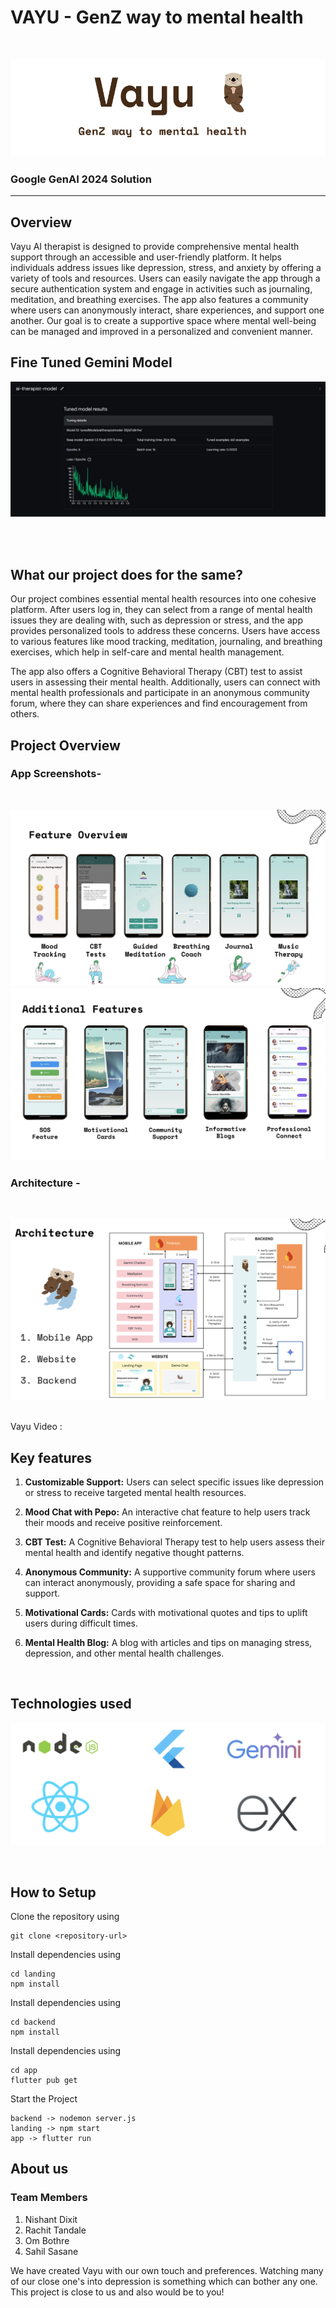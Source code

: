 <!-- PROJECT TITLE -->
<div >
  <h1  style="bold"  >
    VAYU - GenZ way to mental health
  </h1>

  <br>

![Image](readmeImages/vayu.png)
  
  <h3>
    Google GenAI 2024 Solution
  </h3>
  <hr>
</div>


<h2>Overview</h2>
Vayu AI therapist is designed to provide comprehensive mental health support through an accessible and user-friendly platform. It helps individuals address issues like depression, stress, and anxiety by offering a variety of tools and resources. Users can easily navigate the app through a secure authentication system and engage in activities such as journaling, meditation, and breathing exercises. The app also features a community where users can anonymously interact, share experiences, and support one another. Our goal is to create a supportive space where mental well-being can be managed and improved in a personalized and convenient manner.

<h2>Fine Tuned Gemini Model</h2>

![Image](readmeImages/genAi.jpeg)

<br>
<br>
<h2>What our project does for the same?</h2>

Our project combines essential mental health resources into one cohesive platform. After users log in, they can select from a range of mental health issues they are dealing with, such as depression or stress, and the app provides personalized tools to address these concerns. Users have access to various features like mood tracking, meditation, journaling, and breathing exercises, which help in self-care and mental health management. 

The app also offers a Cognitive Behavioral Therapy (CBT) test to assist users in assessing their mental health. Additionally, users can connect with mental health professionals and participate in an anonymous community forum, where they can share experiences and find encouragement from others.
<br>

<h2>Project Overview</h2>

### App Screenshots- 
<br>

![Image](readmeImages/feature1.png)
![Image](readmeImages/feature2.png)

### Architecture -  
<br>

![Image](readmeImages/architecture.png)

<br>
Vayu Video : 


<h2>Key features</h2>

1. <b>Customizable Support:</b> Users can select specific issues like depression or stress to receive targeted mental health resources.

2. <b>Mood Chat with Pepo:</b> An interactive chat feature to help users track their moods and receive positive reinforcement.

3. <b>CBT Test:</b> A Cognitive Behavioral Therapy test to help users assess their mental health and identify negative thought patterns.

5. <b>Anonymous Community:</b> A supportive community forum where users can interact anonymously, providing a safe space for sharing and support.

4. <b>Motivational Cards:</b> Cards with motivational quotes and tips to uplift users during difficult times.

5. <b>Mental Health Blog:</b> A blog with articles and tips on managing stress, depression, and other mental health challenges.

<br>
<h2>Technologies used</h2>

![Image](readmeImages/techStack.png)
</div>

<br>

<h2>How to Setup</h2>

Clone the repository using 

```
git clone <repository-url>
```

Install dependencies using 
```
cd landing
npm install
```
Install dependencies using 
```
cd backend
npm install
```
Install dependencies using 
```
cd app
flutter pub get
```

Start the Project
```
backend -> nodemon server.js
landing -> npm start
app -> flutter run
```


<h2>About us</h2>

### Team Members 

1. Nishant Dixit
2. Rachit Tandale
3. Om Bothre
4. Sahil Sasane

We have created Vayu with our own touch and preferences. Watching many of our close one's into depression is something which can bother any one. This project is close to us and also would be to you!

